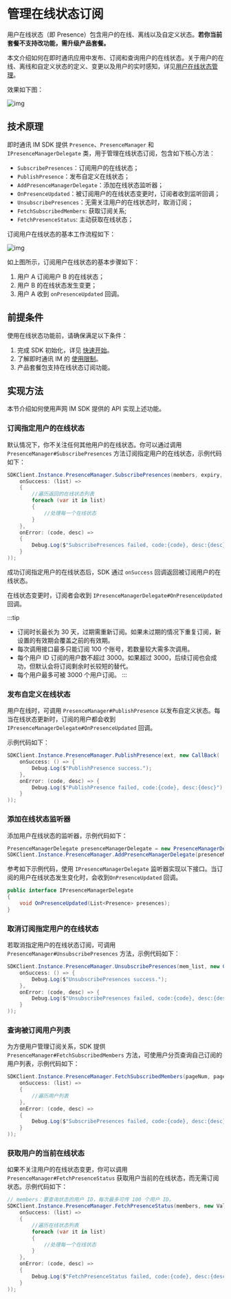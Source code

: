 # 管理在线状态订阅

<Toc />

用户在线状态（即 Presence）包含用户的在线、离线以及自定义状态。**若你当前套餐不支持改功能，需升级产品套餐。**

本文介绍如何在即时通讯应用中发布、订阅和查询用户的在线状态。关于用户的在线、离线和自定义状态的定义、变更以及用户的实时感知，详见[用户在线状态管理](product_user_presence.html)。

效果如下图：

![img](/images/android/status.png)

## 技术原理

即时通讯 IM SDK 提供 `Presence`、`PresenceManager` 和 `IPresenceManagerDelegate` 类，用于管理在线状态订阅，包含如下核心方法：

- `SubscribePresences`：订阅用户的在线状态；
- `PublishPresence`：发布自定义在线状态；
- `AddPresenceManagerDelegate`：添加在线状态监听器；
- `OnPresenceUpdated`：被订阅用户的在线状态变更时，订阅者收到监听回调；
- `UnsubscribePresences`：无需关注用户的在线状态时，取消订阅；
- `FetchSubscribedMembers`: 获取订阅关系;
- `FetchPresenceStatus`: 主动获取在线状态；

订阅用户在线状态的基本工作流程如下：

![img](/images/android/presence.png)

如上图所示，订阅用户在线状态的基本步骤如下：

1. 用户 A 订阅用户 B 的在线状态；
2. 用户 B 的在线状态发生变更；
3. 用户 A 收到 `onPresenceUpdated` 回调。

## 前提条件

使用在线状态功能前，请确保满足以下条件：

1. 完成 SDK 初始化，详见 [快速开始](quickstart.html)。
2. 了解即时通讯 IM 的 [使用限制](limitation.html)。
3. 产品套餐包支持在线状态订阅功能。

## 实现方法

本节介绍如何使用声网 IM SDK 提供的 API 实现上述功能。

### 订阅指定用户的在线状态

默认情况下，你不关注任何其他用户的在线状态。你可以通过调用 `PresenceManager#SubscribePresences` 方法订阅指定用户的在线状态，示例代码如下：

```csharp
SDKClient.Instance.PresenceManager.SubscribePresences(members, expiry, new ValueCallBack<List<Presence>>(
    onSuccess: (list) =>
    {
        //遍历返回的在线状态列表
        foreach (var it in list)
        {
            //处理每一个在线状态
        }
    },
    onError: (code, desc) =>
    {
        Debug.Log($"SubscribePresences failed, code:{code}, desc:{desc}");
    }
));
```

成功订阅指定用户的在线状态后，SDK 通过 `onSuccess` 回调返回被订阅用户的在线状态。

在线状态变更时，订阅者会收到 `IPresenceManagerDelegate#OnPresenceUpdated` 回调。

:::tip
- 订阅时长最长为 30 天，过期需重新订阅。如果未过期的情况下重复订阅，新设置的有效期会覆盖之前的有效期。
- 每次调用接口最多只能订阅 100 个账号，若数量较大需多次调用。
- 每个用户 ID 订阅的用户数不超过 3000。如果超过 3000，后续订阅也会成功，但默认会将订阅剩余时长较短的替代。
- 每个用户最多可被 3000 个用户订阅。
:::

### 发布自定义在线状态

用户在线时，可调用 `PresenceManager#PublishPresence` 以发布自定义状态。每当在线状态更新时，订阅的用户都会收到 `IPresenceManagerDelegate#OnPresenceUpdated` 回调。

示例代码如下：

```csharp
SDKClient.Instance.PresenceManager.PublishPresence(ext, new CallBack(
    onSuccess: () => {
        Debug.Log($"PublishPresence success.");
    },
    onError: (code, desc) => {
        Debug.Log($"PublishPresence failed, code:{code}, desc:{desc}");
    }
));
```

### 添加在线状态监听器

添加用户在线状态的监听器，示例代码如下：

```csharp
PresenceManagerDelegate presenceManagerDelegate = new PresenceManagerDelegate();
SDKClient.Instance.PresenceManager.AddPresenceManagerDelegate(presenceManagerDelegate);
```

参考如下示例代码，使用 `IPresenceManagerDelegate` 监听器实现以下接口。当订阅的用户在线状态发生变化时，会收到`OnPresenceUpdated` 回调。

```csharp
public interface IPresenceManagerDelegate
{
    void OnPresenceUpdated(List<Presence> presences);
}
```

### 取消订阅指定用户的在线状态

若取消指定用户的在线状态订阅，可调用 `PresenceManager#UnsubscribePresences` 方法，示例代码如下：

```csharp
SDKClient.Instance.PresenceManager.UnsubscribePresences(mem_list, new CallBack(
    onSuccess: () => {
        Debug.Log($"UnsubscribePresences success.");
    },
    onError: (code, desc) => {
        Debug.Log($"UnsubscribePresences failed, code:{code}, desc:{desc}");
    }
));
```

### 查询被订阅用户列表

为方便用户管理订阅关系，SDK 提供 `PresenceManager#FetchSubscribedMembers` 方法，可使用户分页查询自己订阅的用户列表，示例代码如下：

```csharp
SDKClient.Instance.PresenceManager.FetchSubscribedMembers(pageNum, pageSize, new ValueCallBack<List<string>>(
    onSuccess: (list) =>
    {
        //遍历用户列表
    },
    onError: (code, desc) =>
    {
        Debug.Log($"SubscribePresences failed, code:{code}, desc:{desc}");
    }
));
```

### 获取用户的当前在线状态

如果不关注用户的在线状态变更，你可以调用 `PresenceManager#FetchPresenceStatus` 获取用户当前的在线状态，而无需订阅状态。示例代码如下：

```csharp
// members：要查询状态的用户 ID，每次最多可传 100 个用户 ID。
SDKClient.Instance.PresenceManager.FetchPresenceStatus(members, new ValueCallBack<List<Presence>>(
    onSuccess: (list) =>
    {
        //遍历在线状态列表
        foreach (var it in list)
        {
            //处理每一个在线状态
        }
    },
    onError: (code, desc) =>
    {
        Debug.Log($"FetchPresenceStatus failed, code:{code}, desc:{desc}");
    }
));
```
